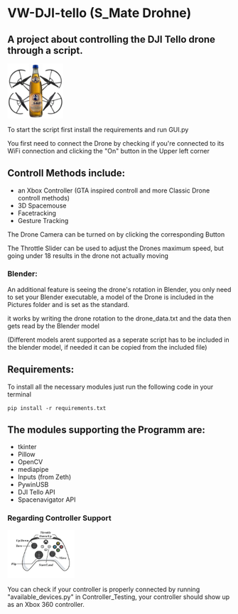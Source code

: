 # **VW-DJI-tello (S_Mate Drohne)**
## A project about controlling the DJI Tello drone through a script.
<img src="Pictures\Logo.png" width = 25%>

To start the script first install the requirements and run GUI.py

You first need to connect the Drone by checking if you're connected to its WiFi connection and clicking the "On" button in the Upper left corner
## Controll Methods include:
 - an Xbox Controller (GTA inspired controll and more Classic Drone controll methods)
 - 3D Spacemouse
 - Facetracking
 - Gesture Tracking

The Drone Camera can be turned on by clicking the corresponding Button

The Throttle Slider can be used to adjust the Drones maximum speed, but going under 18 results in the drone not actually moving

### Blender:
An additional feature is seeing the drone's rotation in Blender, you only need to set your Blender executable, a model of the Drone is included in the Pictures folder and is set as the standard.

it works by writing the drone rotation to the drone_data.txt and the data then gets read by the Blender model

(Different models arent supported as a seperate script has to be included in the blender model, if needed it can be copied from the included file)

## Requirements:
To install all the necessary modules just run the following code in your terminal 

    pip install -r requirements.txt

## The modules supporting the Programm are:
 - tkinter
 - Pillow
 - OpenCV
 - mediapipe
 - Inputs (from Zeth)
 - PywinUSB
 - DJI Tello API
 - Spacenavigator API

### **Regarding Controller Support**

<img src="Pictures\ControllerOverview.png" width = 30%>

You can check if your controller is properly connected by running "available_devices.py" in Controller_Testing, your controller should show up as an Xbox 360 controller. 
 
